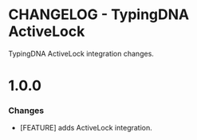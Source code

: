 # CHANGELOG - TypingDNA ActiveLock

TypingDNA ActiveLock integration changes.

1.0.0
==================

### Changes

* [FEATURE] adds ActiveLock integration.
